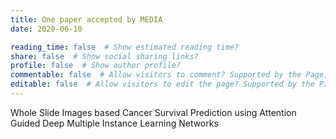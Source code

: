 ```yaml
---
title: One paper accepted by MEDIA
date: 2020-06-10

reading_time: false  # Show estimated reading time?
share: false  # Show social sharing links?
profile: false  # Show author profile?
commentable: false  # Allow visitors to comment? Supported by the Page, Post, and Docs content types.
editable: false  # Allow visitors to edit the page? Supported by the Page, Post, and Docs content types.
---
```


Whole Slide Images based Cancer Survival Prediction using Attention Guided Deep Multiple Instance Learning Networks
